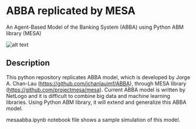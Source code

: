 # ABBA replicated by MESA 
An Agent-Based Model of the Banking System (ABBA) using Python ABM library (MESA)

![alt text](https://github.com/byeungchun/mesaabba/blob/master/mesaabba.jpg)

## Description

This python repository replicates ABBA model, which is developed by Jorge A. Chan-Lau (https://github.com/jchanlauimf/ABBA), through MESA library (https://github.com/projectmesa/mesa). Current ABBA model is written by NetLogo and it is difficult to combine big data and machine learning libraries. Using Python ABM library, it will extend and generalize this ABBA model.

mesaabba.ipynb notebook file shows a sample simulation of this model.
